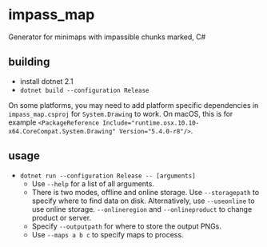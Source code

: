 # impass_map
Generator for minimaps with impassible chunks marked, C#

## building
- install dotnet 2.1
- `dotnet build --configuration Release`

On some platforms, you may need to add platform specific dependencies in
`impass_map.csproj` for `System.Drawing` to work. On macOS, this is for
example `<PackageReference Include="runtime.osx.10.10-x64.CoreCompat.System.Drawing" Version="5.4.0-r8"/>`.

## usage
- `dotnet run --configuration Release -- [arguments]`
  - Use `--help` for a list of all arguments.
  - There is two modes, offline and online storage. Use `--storagepath` to
    specify where to find data on disk. Alternatively, use `--useonline` to
    use online storage. `--onlineregion` and `--onlineproduct` to change
    product or server.
  - Specify `--outputpath` for where to store the output PNGs.
  - Use `--maps a b c` to specify maps to process.
